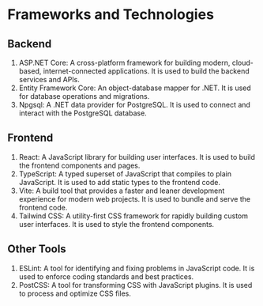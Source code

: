 # Frameworks and Technologies

## Backend

1. ASP.NET Core: A cross-platform framework for building modern, cloud-based, internet-connected applications. It is used to build the backend services and APIs.
2. Entity Framework Core: An object-database mapper for .NET. It is used for database operations and migrations.
3. Npgsql: A .NET data provider for PostgreSQL. It is used to connect and interact with the PostgreSQL database.

## Frontend

1. React: A JavaScript library for building user interfaces. It is used to build the frontend components and pages.
2. TypeScript: A typed superset of JavaScript that compiles to plain JavaScript. It is used to add static types to the frontend code.
3. Vite: A build tool that provides a faster and leaner development experience for modern web projects. It is used to bundle and serve the frontend code.
4. Tailwind CSS: A utility-first CSS framework for rapidly building custom user interfaces. It is used to style the frontend components.

## Other Tools

1. ESLint: A tool for identifying and fixing problems in JavaScript code. It is used to enforce coding standards and best practices.
2. PostCSS: A tool for transforming CSS with JavaScript plugins. It is used to process and optimize CSS files.
